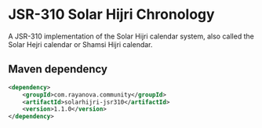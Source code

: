 # JSR-310 Solar Hijri Chronology
A JSR-310 implementation of the Solar Hijri calendar system, also called the Solar Hejri calendar or Shamsi Hijri calendar.

## Maven dependency

```xml
<dependency>
    <groupId>com.rayanova.community</groupId>
    <artifactId>solarhijri-jsr310</artifactId>
    <version>1.1.0</version>
</dependency>
```
